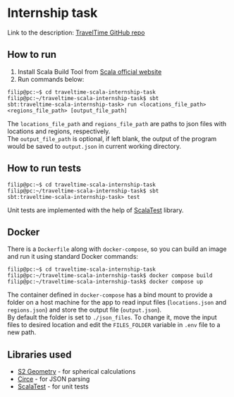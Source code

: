 # Internship task

Link to the description: [TravelTime GitHub repo](https://github.com/traveltime-dev/internship-task)

## How to run
1. Install Scala Build Tool from [Scala official website](https://www.scala-lang.org/download/)
2. Run commands below:

```console
filip@pc:~$ cd traveltime-scala-internship-task
filip@pc:~/traveltime-scala-internship-task$ sbt
sbt:traveltime-scala-internship-task> run <locations_file_path> <regions_file_path> [output_file_path]
```

   The `locations_file_path` and `regions_file_path` are paths to json files with locations and regions, respectively. \
   The `output_file_path` is optional, if left blank, the output of the program would be saved to `output.json` in current working directory.

## How to run tests
```console
filip@pc:~$ cd traveltime-scala-internship-task
filip@pc:~/traveltime-scala-internship-task$ sbt
sbt:traveltime-scala-internship-task> test
```
Unit tests are implemented with the help of [ScalaTest](https://www.scalatest.org/) library.

## Docker
There is a `Dockerfile` along with `docker-compose`, so you can build an image and run it using standard Docker commands:
```console
filip@pc:~$ cd traveltime-scala-internship-task
filip@pc:~/traveltime-scala-internship-task$ docker compose build
filip@pc:~/traveltime-scala-internship-task$ docker compose up
```
The container defined in `docker-compose` has a bind mount to provide a folder on a host machine for the app to read input files 
(`locations.json` and `regions.json`) and store the output file (`output.json`). \
By default the folder is set to `./json_files`. 
To change it, move the input files to desired location and edit the `FILES_FOLDER` variable in `.env` file to a new path.

## Libraries used
- [S2 Geometry](http://s2geometry.io) - for spherical calculations
- [Circe](https://github.com/circe/circe) - for JSON parsing
- [ScalaTest](https://www.scalatest.org/) - for unit tests
